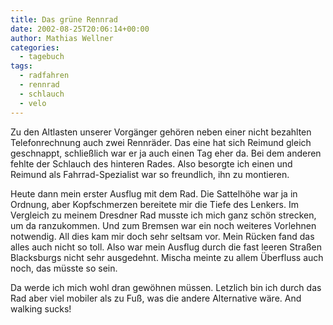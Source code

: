 ```yaml
---
title: Das grüne Rennrad
date: 2002-08-25T20:06:14+00:00
author: Mathias Wellner
categories:
  - tagebuch
tags:
  - radfahren
  - rennrad
  - schlauch
  - velo
---
```

Zu den Altlasten unserer Vorgänger gehören neben einer nicht bezahlten Telefonrechnung auch zwei Rennräder. Das eine hat sich 
Reimund gleich geschnappt, schließlich war er ja auch einen Tag eher da. Bei dem anderen fehlte der Schlauch des hinteren Rades. 
Also besorgte ich einen und Reimund als Fahrrad-Spezialist war so freundlich, ihn zu montieren.

Heute dann mein erster Ausflug mit dem Rad. Die Sattelhöhe war ja in Ordnung, aber Kopfschmerzen bereitete mir die Tiefe des 
Lenkers. Im Vergleich zu meinem Dresdner Rad musste ich mich ganz schön strecken, um da ranzukommen. Und zum Bremsen war ein 
noch weiteres Vorlehnen notwendig. All dies kam mir doch sehr seltsam vor. Mein Rücken fand das alles auch nicht so toll. 
Also war mein Ausflug durch die fast leeren Straßen Blacksburgs nicht sehr ausgedehnt. Mischa meinte zu allem Überfluss auch 
noch, das müsste so sein.

Da werde ich mich wohl dran gewöhnen müssen. Letzlich bin ich durch das Rad aber viel mobiler als zu Fuß, was die andere 
Alternative wäre. And walking sucks!